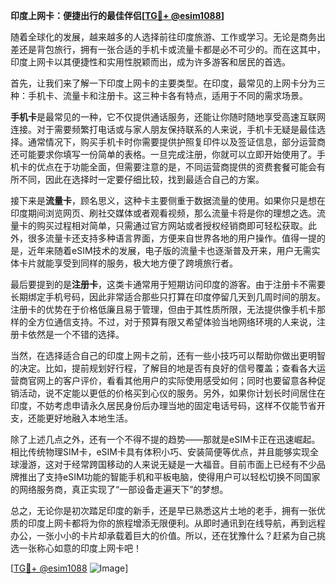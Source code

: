 **印度上网卡：便捷出行的最佳伴侣[[TG💪+ @esim1088](https://t.me/s/esim1088)]**

随着全球化的发展，越来越多的人选择前往印度旅游、工作或学习。无论是商务出差还是背包旅行，拥有一张合适的手机卡或流量卡都是必不可少的。而在这其中，印度上网卡以其便捷性和实用性脱颖而出，成为许多游客和居民的首选。

首先，让我们来了解一下印度上网卡的主要类型。在印度，最常见的上网卡分为三种：手机卡、流量卡和注册卡。这三种卡各有特点，适用于不同的需求场景。

**手机卡**是最常见的一种，它不仅提供通话服务，还能让你随时随地享受高速互联网连接。对于需要频繁打电话或与家人朋友保持联系的人来说，手机卡无疑是最佳选择。通常情况下，购买手机卡时你需要提供护照复印件以及签证信息，部分运营商还可能要求你填写一份简单的表格。一旦完成注册，你就可以立即开始使用了。手机卡的优点在于功能全面，但需要注意的是，不同运营商提供的资费套餐可能会有所不同，因此在选择时一定要仔细比较，找到最适合自己的方案。

接下来是**流量卡**，顾名思义，这种卡主要侧重于数据流量的使用。如果你只是想在印度期间浏览网页、刷社交媒体或者观看视频，那么流量卡将是你的理想之选。流量卡的购买过程相对简单，只需通过官方网站或者授权经销商即可轻松获取。此外，很多流量卡还支持多种语言界面，方便来自世界各地的用户操作。值得一提的是，近年来随着eSIM技术的发展，电子版的流量卡也逐渐普及开来，用户无需实体卡片就能享受到同样的服务，极大地方便了跨境旅行者。

最后要提到的是**注册卡**，这类卡通常用于短期访问印度的游客。由于注册卡不需要长期绑定手机号码，因此非常适合那些只打算在印度停留几天到几周时间的朋友。注册卡的优势在于价格低廉且易于管理，但由于其性质所限，无法提供像手机卡那样的全方位通信支持。不过，对于预算有限又希望体验当地网络环境的人来说，注册卡依然是一个不错的选择。

当然，在选择适合自己的印度上网卡之前，还有一些小技巧可以帮助你做出更明智的决定。比如，提前规划好行程，了解目的地是否有良好的信号覆盖；查看各大运营商官网上的客户评价，看看其他用户的实际使用感受如何；同时也要留意各种促销活动，说不定能以更低的价格买到心仪的服务。另外，如果你计划长时间居住在印度，不妨考虑申请永久居民身份后办理当地的固定电话号码，这样不仅能节省开支，还能更好地融入本地生活。

除了上述几点之外，还有一个不得不提的趋势——那就是eSIM卡正在迅速崛起。相比传统物理SIM卡，eSIM卡具有体积小巧、安装简便等优点，并且能够实现全球漫游，这对于经常跨国移动的人来说无疑是一大福音。目前市面上已经有不少品牌推出了支持eSIM功能的智能手机和平板电脑，使得用户可以轻松切换不同国家的网络服务商，真正实现了“一部设备走遍天下”的梦想。

总之，无论你是初次踏足印度的新手，还是早已熟悉这片土地的老手，拥有一张优质的印度上网卡都将为你的旅程增添无限便利。从即时通讯到在线导航，再到远程办公，一张小小的卡片却承载着巨大的价值。所以，还在犹豫什么？赶紧为自己挑选一张称心如意的印度上网卡吧！

[[TG💪+ @esim1088](https://t.me/s/esim1088) ![Image](https://i.postimg.cc/4NQfJmqS/Snipaste-2025-05-13-00-14-12.png)]